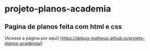 # projeto-planos-academia
 ## Pagina de planos feita com html e css
[Acesse a página por aqui] (https://debug-matheus.github.io/projeto-planos-academia/)
